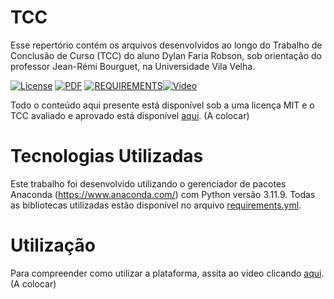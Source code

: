 # TCC
Esse repertório contém os arquivos desenvolvidos ao longo do Trabalho de Conclusão de Curso (TCC) do aluno Dylan Faria Robson, sob orientação do professor Jean-Rémi Bourguet, na Universidade Vila Velha.

[![License](https://img.shields.io/badge/license-MIT-blue.svg)](/LICENSE) [![PDF](https://img.shields.io/badge/PDF-TCC-green)](/TCC-Dylan-Final.pdf) [![REQUIREMENTS](https://img.shields.io/badge/YML-Requirements-cyan)](/Main/requirements.yml)[![Video](https://img.shields.io/badge/V%C3%ADdeo-Plataforma-red)](https://www.youtube.com/)

Todo o conteúdo aqui presente está disponível sob a uma licença MIT e o TCC avaliado e aprovado está disponível [aqui](/TCC-Dylan-Final.pdf). (A colocar)

# Tecnologias Utilizadas

Este trabalho foi desenvolvido utilizando o gerenciador de pacotes Anaconda (https://www.anaconda.com/) com Python versão 3.11.9. 
Todas as bibliotecas utilizadas estão disponível no arquivo [requirements.yml](/Main/requirements.yml).

# Utilização

Para compreender como utilizar a plataforma, assita ao video clicando [aqui](https://www.youtube.com/). (A colocar)